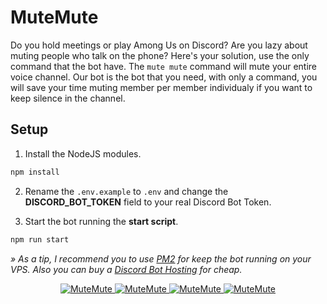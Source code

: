 # MuteMute

Do you hold meetings or play Among Us on Discord? Are you lazy about muting people who talk on the phone? Here's your solution, use the only command that the bot have. The `mute mute` command will mute your entire voice channel. Our bot is the bot that you need, with only a command, you will save your time muting member per member individualy if you want to keep silence in the channel.

## Setup

1. Install the NodeJS modules.

```bash
npm install
```

2. Rename the `.env.example` to `.env` and change the **DISCORD_BOT_TOKEN** field to your real Discord Bot Token.

3. Start the bot running the **start script**.

```bash
npm run start
```

_» As a tip, I recommend you to use [PM2](https://pm2.keymetrics.io) for keep the bot running on your VPS. Also you can buy a [Discord Bot Hosting](https://pyronode.com/discord) for cheap._

<center>
<a href="https://top.gg/bot/755141404522578002" >
  <img src="https://top.gg/api/widget/status/755141404522578002.svg" alt="MuteMute" />
</a>
<a href="https://top.gg/bot/755141404522578002" >
  <img src="https://top.gg/api/widget/servers/755141404522578002.svg" alt="MuteMute" />
</a>
<a href="https://top.gg/bot/755141404522578002" >
  <img src="https://top.gg/api/widget/upvotes/755141404522578002.svg" alt="MuteMute" />
</a>
<a href="https://top.gg/bot/755141404522578002" >
  <img src="https://top.gg/api/widget/owner/755141404522578002.svg" alt="MuteMute" />
</a>
</center>
